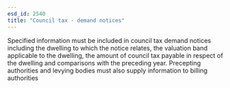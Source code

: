 ```yaml
---
esd_id: 2540
title: "Council tax - demand notices"
---
```


Specified information must be included in council tax demand notices including the dwelling to which the notice relates, the valuation band applicable to the dwelling, the amount of council tax payable in respect of the dwelling and comparisons with the preceding year.  Precepting authorities and levying bodies must also supply information to billing authorities

